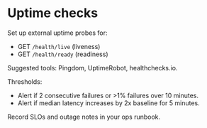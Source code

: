 # Uptime checks

Set up external uptime probes for:

- GET `/health/live` (liveness)
- GET `/health/ready` (readiness)

Suggested tools: Pingdom, UptimeRobot, healthchecks.io.

Thresholds:

- Alert if 2 consecutive failures or >1% failures over 10 minutes.
- Alert if median latency increases by 2x baseline for 5 minutes.

Record SLOs and outage notes in your ops runbook.
